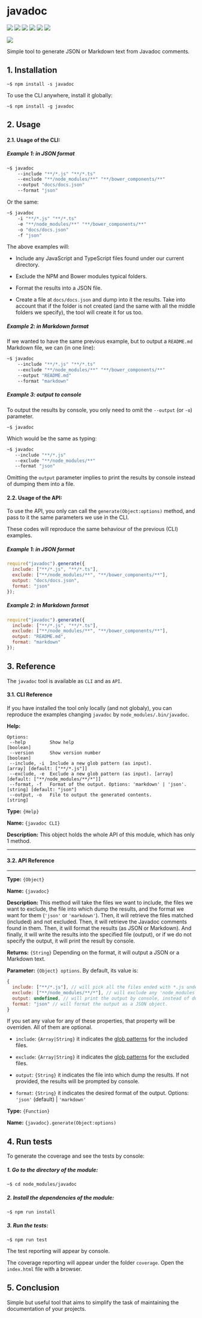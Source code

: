  

# javadoc


![](https://img.shields.io/badge/javadoc-v1.0.0-green.svg) ![](https://img.shields.io/badge/tests-passing-green.svg) ![](https://img.shields.io/badge/statements--coverage-100%25-green.svg) ![](https://img.shields.io/badge/branches--coverage-100%25-green.svg) ![](https://img.shields.io/badge/functions--coverage-100%25-green.svg) ![](https://img.shields.io/badge/lines--coverage-100%25-green.svg) 

![](https://img.shields.io/badge/full--coverage-100%25-green.svg)


Simple tool to generate JSON or Markdown text from Javadoc comments.

## 1. Installation

`~$ npm install -s javadoc`

To use the CLI anywhere, install it globally:

`~$ npm install -g javadoc`


## 2. Usage

#### 2.1. Usage of the CLI:

##### Example 1: in JSON format

```bash
~$ javadoc 
    --include "**/*.js" "**/*.ts" 
    --exclude "**/node_modules/**" "**/bower_components/**" 
    --output "docs/docs.json" 
    --format "json"
```

Or the same:

```bash
~$ javadoc 
    -i "**/*.js" "**/*.ts" 
    -e "**/node_modules/**" "**/bower_components/**" 
    -o "docs/docs.json" 
    -f "json"
```

The above examples will:

- Include any JavaScript and TypeScript files found under our current directory.

- Exclude the NPM and Bower modules typical folders.

- Format the results into a JSON file.

- Create a file at `docs/docs.json` and dump into it the results. Take into account that if the folder is not created (and the same with all the middle folders we specify), the tool will create it for us too.


##### Example 2: in Markdown format

If we wanted to have the same previous example, but to output a `README.md` Markdown file, we can (in one line):

```bash
~$ javadoc 
    --include "**/*.js" "**/*.ts" 
    --exclude "**/node_modules/**" "**/bower_components/**" 
    --output "README.md" 
    --format "markdown"
```



##### Example 3: output to console

To output the results by console, you only need to omit the `--output` (or `-o`) parameter.

`~$ javadoc`

Which would be the same as typing:

```bash
~$ javadoc
   --include "**/*.js"
   --exclude "**/node_modules/**"
   --format "json"
```

Omitting the `output` parameter implies to print the results by console instead of dumping them into a file. 


#### 2.2. Usage of the API:

To use the API, you only can call the `generate(Object:options)` method, 
and pass to it the same parameters we use in the CLI.

These codes will reproduce the same behaviour of the previous (CLI) examples.


##### Example 1: in JSON format


```js
require("javadoc").generate({
  include: ["**/*.js", "**/*.ts"],
  exclude: ["**/node_modules/**", "**/bower_components/**"],
  output: "docs/docs.json",
  format: "json"
});
```

##### Example 2: in Markdown format


```js
require("javadoc").generate({
  include: ["**/*.js", "**/*.ts"],
  exclude: ["**/node_modules/**", "**/bower_components/**"],
  output: "README.md",
  format: "markdown"
});
```

## 3. Reference

The `javadoc` tool is available as `CLI` and as `API`.





 


#### 3.1. CLI Reference

If you have installed the tool only locally (and not globaly), you can reproduce the examples changing `javadoc` by `node_modules/.bin/javadoc`.




**Help:** 

```
Options:
 --help         Show help                                                                  [boolean]
 --version      Show version number                                                        [boolean]
 --include, -i  Include a new glob pattern (as input).               [array] [default: ["**/*.js"]]
 --exclude, -e  Exclude a new glob pattern (as input). [array] [default: ["**/node_modules/**/*"]]
 --format, -f   Format of the output. Options: 'markdown' | 'json'.       [string] [default: "json"]
 --output, -o   File to output the generated contents.                                      [string]
```

**Type:** `{Help}`

**Name:** `{javadoc CLI}`



**Description:** This object holds the whole API of this module, which has only 1 method.

----


 

#### 3.2. API Reference




----


**Type:** `{Object}`

**Name:** `{javadoc}`



 


**Description:** This method will take the files we want to include, the files we want to exclude, the file into which dump the results, and the format we want for them (`'json'` or `'markdown'`). 
Then, it will retrieve the files matched (included) and not excluded. 
Then, it will retrieve the Javadoc comments found in them. 
Then, it will format the results (as JSON or Markdown). 
And finally, it will write the results into the specified file (output), or if we do not specify the output, it will print the result by console.


**Returns:** `{String}` Depending on the format, it will output a JSON or a Markdown text.

**Parameter:** `{Object} options`. By default, its value is:

```js
{
  include: ["**/*.js"], // will pick all the files ended with *.js under the current path.
  exclude: ["**/node_modules/**/*"], // will exclude any 'node_modules' folder.
  output: undefined, // will print the output by console, instead of dumping it into a file
  format: "json" // will format the output as a JSON object.
}
```

If you set any value for any of these properties, that property will be overriden. All of them are optional.

  - `include`: `{Array|String}` it indicates the [glob patterns](https://www.npmjs.com/package/globule) for the included files.

  - `exclude`: `{Array|String}` it indicates the [glob patterns](https://www.npmjs.com/package/globule) for the excluded files.

  - `output`: `{String}` it indicates the file into which dump the results. If not provided, the results will be prompted by console.

  - `format`: `{String}` it indicates the desired format of the output. Options: `'json'` (default) | `'markdown'`


**Type:** `{Function}`

**Name:** `{javadoc}.generate(Object:options)`



 


## 4. Run tests

To generate the coverage and see the tests by console:

##### 1. Go to the directory of the module:

`~$ cd node_modules/javadoc`

##### 2. Install the dependencies of the module:

`~$ npm run install`

##### 3. Run the tests:

`~$ npm run test`

The test reporting will appear by console.

The coverage reporting will appear under the folder `coverage`. Open the `index.html` file with a browser.


## 5. Conclusion

Simple but useful tool that aims to simplify the task of maintaining the documentation of your projects.





